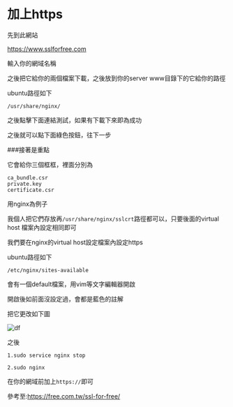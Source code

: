 # 加上https

先到此網站

https://www.sslforfree.com

輸入你的網域名稱

之後把它給你的兩個檔案下載，之後放到你的server www目錄下的它給你的路徑

ubuntu路徑如下

`/usr/share/nginx/`

之後點擊下面連結測試，如果有下載下來即為成功

之後就可以點下面綠色按鈕，往下一步

###接著是重點

它會給你三個框框，裡面分別為
```
ca_bundle.csr 
private.key 
certificate.csr
```
用nginx為例子

我個人把它們存放再`/usr/share/nginx/sslcrt`路徑都可以，只要後面的virtual host 檔案內設定相同即可

我們要在nginx的virtual host設定檔案內設定https


ubuntu路徑如下

`/etc/nginx/sites-available`

會有一個default檔案，用vim等文字編輯器開啟


開啟後如前面沒設定過，會都是藍色的註解

把它更改如下圖

![df](https://cloud.githubusercontent.com/assets/11001914/17371582/f7e9e9de-59d2-11e6-9929-c00f005eebcb.png)

之後

```
1.sudo service nginx stop

2.sudo nginx
```
在你的網域前加上`https://`即可


參考至:https://free.com.tw/ssl-for-free/
